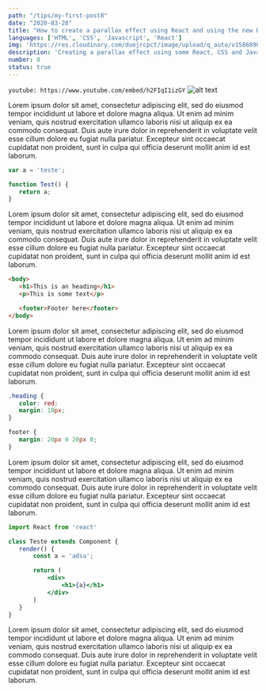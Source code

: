 ```yaml
---
path: "/tips/my-first-post8"
date: "2020-03-28"
title: "How to create a parallax effect using React and using the new Hooks API"
languages: ['HTML', 'CSS', 'Javascript', 'React']
img: 'https://res.cloudinary.com/duejrcpct/image/upload/q_auto/v1586090318/148-1_bgahs1.png'
description: 'Creating a parallax effect using some React, CSS and Javascript!'
number: 8
status: true
---
```


`youtube: https://www.youtube.com/embed/h2FIqI1izGY`
![alt text](https://res.cloudinary.com/duejrcpct/image/upload/q_auto/v1586554360/tips/2_ntf6j7.jpg "Centered element")

Lorem ipsum dolor sit amet, consectetur adipiscing elit, sed do eiusmod tempor incididunt ut labore et dolore magna aliqua. Ut enim ad minim veniam, quis nostrud exercitation ullamco laboris nisi ut aliquip ex ea commodo consequat. Duis aute irure dolor in reprehenderit in voluptate velit esse cillum dolore eu fugiat nulla pariatur. Excepteur sint occaecat cupidatat non proident, sunt in culpa qui officia deserunt mollit anim id est laborum.

 ```javascript
var a = 'teste';

function Test() {
    return a;
}
 ```

Lorem ipsum dolor sit amet, consectetur adipiscing elit, sed do eiusmod tempor incididunt ut labore et dolore magna aliqua. Ut enim ad minim veniam, quis nostrud exercitation ullamco laboris nisi ut aliquip ex ea commodo consequat. Duis aute irure dolor in reprehenderit in voluptate velit esse cillum dolore eu fugiat nulla pariatur. Excepteur sint occaecat cupidatat non proident, sunt in culpa qui officia deserunt mollit anim id est laborum.


 ```html
<body>
    <h1>This is an heading</h1>
    <p>This is some text</p>

    <footer>Footer here</footer>
</body>
 ```

Lorem ipsum dolor sit amet, consectetur adipiscing elit, sed do eiusmod tempor incididunt ut labore et dolore magna aliqua. Ut enim ad minim veniam, quis nostrud exercitation ullamco laboris nisi ut aliquip ex ea commodo consequat. Duis aute irure dolor in reprehenderit in voluptate velit esse cillum dolore eu fugiat nulla pariatur. Excepteur sint occaecat cupidatat non proident, sunt in culpa qui officia deserunt mollit anim id est laborum.


 ```css
.heading {
    color: red;
    margin: 10px;
}

footer {
    margin: 20px 0 20px 0;
}
 ```

Lorem ipsum dolor sit amet, consectetur adipiscing elit, sed do eiusmod tempor incididunt ut labore et dolore magna aliqua. Ut enim ad minim veniam, quis nostrud exercitation ullamco laboris nisi ut aliquip ex ea commodo consequat. Duis aute irure dolor in reprehenderit in voluptate velit esse cillum dolore eu fugiat nulla pariatur. Excepteur sint occaecat cupidatat non proident, sunt in culpa qui officia deserunt mollit anim id est laborum.


 ```jsx
import React from 'react'

class Teste extends Component {
    render() {
        const a = 'adsa';

        return (
            <div>
                <h1>{a}</h1>
            </div>
        )
    }
}
 ```

Lorem ipsum dolor sit amet, consectetur adipiscing elit, sed do eiusmod tempor incididunt ut labore et dolore magna aliqua. Ut enim ad minim veniam, quis nostrud exercitation ullamco laboris nisi ut aliquip ex ea commodo consequat. Duis aute irure dolor in reprehenderit in voluptate velit esse cillum dolore eu fugiat nulla pariatur. Excepteur sint occaecat cupidatat non proident, sunt in culpa qui officia deserunt mollit anim id est laborum.
